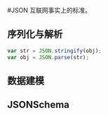 #JSON
互联网事实上的标准。

## 序列化与解析
```javascript
var str = JSON.stringify(obj);
var obj = JSON.parse(str);
```

## 数据建模

## JSONSchema
